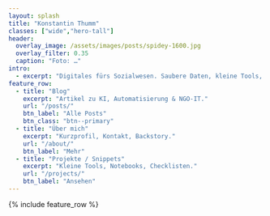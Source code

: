 ```yaml
---
layout: splash
title: "Konstantin Thumm"
classes: ["wide","hero-tall"]
header:
  overlay_image: /assets/images/posts/spidey-1600.jpg
  overlay_filter: 0.35
  caption: "Foto: …"
intro:
  - excerpt: "Digitales fürs Sozialwesen. Saubere Daten, kleine Tools, echte Wirkung."
feature_row:
  - title: "Blog"
    excerpt: "Artikel zu KI, Automatisierung & NGO-IT."
    url: "/posts/"
    btn_label: "Alle Posts"
    btn_class: "btn--primary"
  - title: "Über mich"
    excerpt: "Kurzprofil, Kontakt, Backstory."
    url: "/about/"
    btn_label: "Mehr"
  - title: "Projekte / Snippets"
    excerpt: "Kleine Tools, Notebooks, Checklisten."
    url: "/projects/"
    btn_label: "Ansehen"
---
```

{% include feature_row %}
